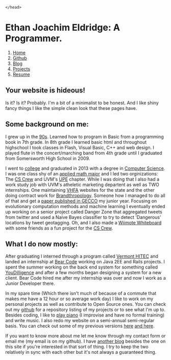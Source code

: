 <html>
	<head>
		<title>Ethan Joachim Eldridge | Home</title>
		<meta name="description" content="Ethan Eldridge's personal website"/>
		<meta name="keywords" content="Ethan,Eldridge,Joachim,Programming"/>
		 <meta http-equiv="Content-Type" content="text/html; charset=UTF-8"/>
		<link rel="stylesheet" href="style.css" type="text/css" />

	</head>
<body>
	
	

Ethan Joachim Eldridge: A Programmer.
=======================================================================

1. [Home]
2. [Github]
3. [Blog]
4. [Projects]
5. [Resume]


Your website is hideous!
-----------------------------------------------------------------------

Is it? Is it? Probably. I'm a bit of a minimalist to be honest. And I 
like shiny fancy things I like the simple clean look that these pages 
have.

Some background on me: 
-----------------------------------------------------------------------

I grew up in the [90s]. Learned how to program in Basic from a
programming book in 7th grade. In 8th grade I learned basic html and
throughout highschool I took classes in Flash, Visual Basic, C++ and web
design. I played flute in the concert/marching band from 4th grade until
I graduated from Somersworth High School in 2009.

 I went to [college] and graduated in 2013 with a degree in 
[Computer Science]. I was one class shy of an [applied math major] and
I led two orginizations: The [CS Crew] and UVM's [UPE] chapter. While I
was doing that I also had a work study job with UVM's atheletic
marketing departent as well as TWO internships. One maintaining [VHFA]
websites for the state and the other doing contract work for
[Brandthropology]. Someone how I managed to do all of that and get a
[paper published in GECCO] my junior year. Focusing on evolutionary
computation methods and machine learning I eventually ended up working
on a senior project called Danger Zone that aggregated tweets from
twitter and used a Naive Bayes classifier to try to detect 'Dangerous'
locations by tweet geotagging. Oh, and I also made a [Wiimote Whiteboard] 
with some friends as a fun project for the [CS Crew].

What I do now mostly:
-----------------------------------------------------------------------

After graduating I interned through a program called [Vermont HITEC] and
landed an internship at [Bear Code] working on Java 2EE and Rails
projects. I spent the summer working on the back end system for
something called [YouDilligence] and after a few months began designing
a system for a new client. Bear Code hired me after my internship was
over and now I work as a Junior Developer there. 

In my spare time (Which there isn't much of because of a commute that
makes me have a 12 hour or so average work day) I like to work on my
personal projects as well as contribute to Open Source ones. You can
check out my [github] for a repository listing of my projects or to see
what I'm up to. Besides coding, I like to [play piano] (I improvise and
have no formal training) and write music. I also redo my website on a
semi-annual semi-regular basis. You can check out some of my previous
versions [here] [and here]. 

If you want to know more about me let me know through my contact form or
email me (my email is on my github). I have [another blog] besides the one
on this site if you're interested in that sort of thing. I try to keep
the two relatively in sync with each other but it's not always a
guaranteed thing.



[college]:http://www.uvm.edu/
[90s]:https://www.youtube.com/watch?v=C-u5WLJ9Yk4
[Computer Science]:http://www.molecularecologist.com/wp-content/uploads/2012/11/penguins-in-the-matrix-479271.jpg
[applied math major]:http://www.youtube.com/watch?feature=player_profilepage&v=4niz8TfY794
[CS Crew]:http://www.uvm.edu/~cscrew/
[UPE]:http://upe.acm.org/
[VHFA]:http://www.vhfa.org/
[Brandthropology]:http://www.brandthropology.com/
[paper published in GECCO]:http://www.sigevo.org/gecco-2012/papers-accepted.html
[Wiimote Whiteboard]:http://www.youtube.com/watch?v=VwhGGChEUHg
[Vermont HITEC]:http://www.vthitec.org/
[Bear Code]:http://www.bear-code.com/
[YouDilligence]:http://www.youdiligence.com/
[github]:https://github.com/EJEHardenberg
[play piano]:http://www.youtube.com/watch?v=G3RStZO8X-Y
[here]:http://www.uvm.edu/~ejeldrid 
[and here]:http://www.cems.uvm.edu/~ejeldrid/contact.php
[another blog]:http://ethaneldridgecs.blogspot.com

[Home]:index.html
[Github]:https://github.com/EJEHardenberg
[Blog]:blog/index.html
[Projects]:projects.html
[Resume]:resume.html

</body>

</html>